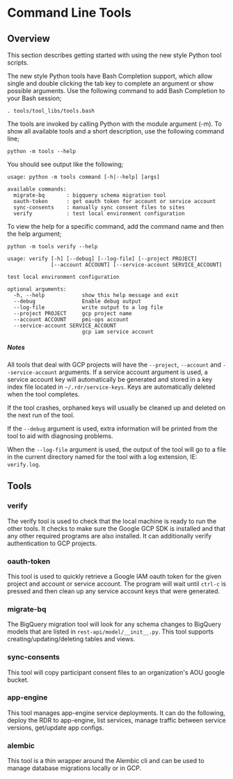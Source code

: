 # Command Line Tools

## Overview

This section describes getting started with using the new style Python tool scripts.

The new style Python tools have Bash Completion support, which allow single and double clicking the tab key to complete an argument or show possible arguments. Use the following command to add Bash Completion to your Bash session;

```
. tools/tool_libs/tools.bash
```

The tools are invoked by calling Python with the module argument (-m). To show all available tools and a short description, use the following command line;

```
python -m tools --help
```

You should see output like the following;

```
usage: python -m tools command [-h|--help] [args]

available commands:
  migrate-bq       : bigquery schema migration tool
  oauth-token      : get oauth token for account or service account
  sync-consents    : manually sync consent files to sites
  verify           : test local environment configuration
```

To view the help for a specific command, add the command name and then the help argument;

```
python -m tools verify --help 

usage: verify [-h] [--debug] [--log-file] [--project PROJECT]
              [--account ACCOUNT] [--service-account SERVICE_ACCOUNT]

test local environment configuration

optional arguments:
  -h, --help            show this help message and exit
  --debug               Enable debug output
  --log-file            write output to a log file
  --project PROJECT     gcp project name
  --account ACCOUNT     pmi-ops account
  --service-account SERVICE_ACCOUNT
                        gcp iam service account

```
##### Notes

All tools that deal with GCP projects will have the `--project`, `--account` and `--service-account` arguments.  If a service account argument is used, a service account key will automatically be generated and stored in a key index file located in `~/.rdr/service-keys`.  Keys are automatically deleted when the tool completes. 

If the tool crashes, orphaned keys will usually be cleaned up and deleted on the next run of the tool.

If the `--debug` argument is used, extra information will be printed from the tool to aid with diagnosing problems.

When the `--log-file` argument is used, the output of the tool will go to a file in the current directory named for the tool with a log extension, IE: `verify.log`.

## Tools

### verify

The verify tool is used to check that the local machine is ready to run the other tools. It checks to make sure the Google GCP SDK is installed and that any other required programs are also installed.  It can additionally verify authentication to GCP projects.

### oauth-token

This tool is used to quickly retrieve a Google IAM oauth token for the given project and account or service account.  The program will wait until `ctrl-c` is pressed and then clean up any service account keys that were generated.

### migrate-bq

The BigQuery migration tool will look for any schema changes to BigQuery models that are listed in `rest-api/model/__init__.py`. This tool supports creating/updating/deleting tables and views.

### sync-consents

This tool will copy participant consent files to an organization's AOU google bucket.

### app-engine

This tool manages app-engine service deployments.  It can do the following, deploy the RDR to app-engine, list services, manage traffic between service versions, get/update app configs.

### alembic

This tool is a thin wrapper around the Alembic cli and can be used to manage database migrations locally or in GCP.   
